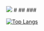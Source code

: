 <img src="https://capsule-render.vercel.app/api?type=cylinder&color=auto&height=200&section=header&text=Hello&desc=I'm%20JiYoung&fontSize=40" />
#
## 
### 




[![Top Langs](https://github-readme-stats.vercel.app/api/top-langs/?username=ji0509&layout=compact)](https://github.com/ji0509/github-readme-stats)
